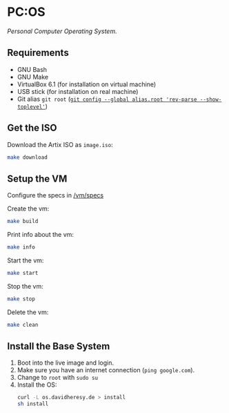 # PC:OS

*Personal Computer Operating System.*

## Requirements

- GNU Bash
- GNU Make
- VirtualBox 6.1 (for installation on virtual machine)
- USB stick (for installation on real machine)
- Git alias `git root` ([`git config --global alias.root 'rev-parse --show-toplevel'`](https://stackoverflow.com/a/957978))


## Get the ISO

Download the Artix ISO as `image.iso`:

```bash
make download
```

## Setup the VM

Configure the specs in [/vm/specs](./vm/specs)

Create the vm:

```bash
make build
```

Print info about the vm:

```bash
make info
```

Start the vm:

```bash
make start
```

Stop the vm:

```bash
make stop
```

Delete the vm:

```bash
make clean
```

## Install the Base System

1. Boot into the live image and login.
2. Make sure you have an internet connection (`ping google.com`).
3. Change to `root` with `sudo su`
4. Install the OS:
   ```bash
   curl -L os.davidheresy.de > install
   sh install
   ```
